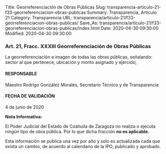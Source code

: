 Title: Georreferenciación de Obras Públicas
Slug: transparencia-articulo-21-f33-georreferenciacion-obras-publicas
Summary: Transparencia, Artículo 21
Category: Transparencia
URL: transparencia/articulo-21/f33-georreferenciacion-obras-publicas/
Save_As: transparencia/articulo-21/f33-georreferenciacion-obras-publicas/index.html
Date: 2020-04-30 09:30:00
Modified: 2020-04-30 09:30:00


### Art. 21, Fracc. XXXIII Georreferenciación de Obras Públicas

La georreferenciación e imagen de todas las obras públicas, señalando: sector al que pertenece, ubicación y monto asignado y ejercido;

#### RESPONSABLE

Maestro Rodrigo González Morales, Secretario Técnico y de Transparencia

#### FECHA DE VALIDACIÓN

4 de junio de 2020

**Nota Informativa:**

El Poder Judicial del Estado de Coahuila de Zaragoza no realiza o ejecuta ningún tipo de obra pública. Por lo que dicha fracción **no es aplicable.**

Esta información se publica una vez por año y solo es actualizada cada que exista un cambio, de acuerdo al calendario de la IPO, publicado y aprobado.

### 


